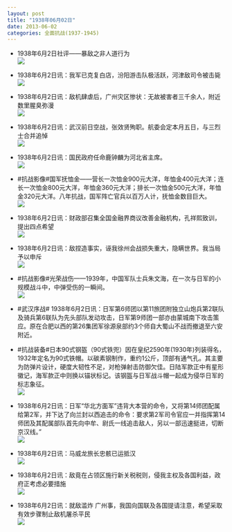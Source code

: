 ```yaml
---
layout: post
title: "1938年06月02日"
date: 2013-06-02
categories: 全面抗战(1937-1945)
---
```


<meta name="referrer" content="no-referrer" />

- 1938年6月2日社评——暴敌之非人道行为 <br/><img src="https://ww4.sinaimg.cn/large/aca367d8jw1e5a5x0op83j20c10qojv2.jpg" />

- 1938年6月2日讯：我军已克复白店，汾阳游击队极活跃，河津敌司令被击毙 <br/><img src="https://ww2.sinaimg.cn/large/aca367d8jw1e5a462pk6lj20c10t90v0.jpg" />

- 1938年6月2日讯：敌机肆虐后，广州灾区惨状：无故被害者三千余人，附近数里腥臭弥漫 <br/><img src="https://ww1.sinaimg.cn/large/aca367d8jw1e5a2g4m25ej20c10fbwfx.jpg" />

- 1938年6月2日讯：武汉前日空战，张效贤殉职。航委会定本月五日，与三烈士合并追悼 <br/><img src="https://ww4.sinaimg.cn/large/aca367d8jw1e59wd9e5iej20c10i1jsu.jpg" />

- 1938年6月2日讯：国民政府任命鹿钟麟为河北省主席。 <br/><img src="https://ww4.sinaimg.cn/large/aca367d8jw1e59umskrrpj206r08o74e.jpg" />

- #抗战影像#国军抚恤金——营长一次恤金900元大洋，年恤金400元大洋；连长一次恤金800元大洋，年恤金360元大洋；排长一次恤金500元大洋，年恤金320元大洋。八年抗战，国军阵亡官兵以百万人计，抚恤金数目巨大。 <br/><img src="https://ww3.sinaimg.cn/large/aca367d8jw1e59sx292aoj20bb0emdgu.jpg" />

- 1938年6月2日讯：财政部召集全国金融界商议改善金融机构，孔祥熙致训，提出四点希望 <br/><img src="https://ww4.sinaimg.cn/large/aca367d8jw1e59pfk55yxj20c11aj43m.jpg" />

- 1938年6月2日讯：敌捏造事实，诬我徐州会战损失重大，隐瞒世界。我当局予以申斥 <br/><img src="https://ww4.sinaimg.cn/large/aca367d8jw1e59lyr2omzj205v0f7wfb.jpg" />

- #抗战影像#光荣战伤——1939年，中国军队士兵朱文海，在一次与日军的小规模战斗中，中弹受伤的一瞬间。 <br/><img src="https://ww3.sinaimg.cn/large/aca367d8jw1e59l3t5jcyj20cd0mogn4.jpg" />

- #武汉序战# 1938年6月2日讯：日军第6师团以第11旅团附独立山炮兵第2联队及骑兵第6联队为先头部队发动攻击，日军第9师团一部亦由蒙城南下攻击策应。原在合肥以西的第26集团军徐源泉部约3个师自大蜀山不战而撤退至六安附近。 

- #抗战装备#日本90式钢盔（90式铁兜）因在皇纪2590年(1930年)列装得名，1932年定名为90式铁帽。以碳素钢制作，重约1公斤，顶部有通气孔。其主要为防弹片设计，硬度大韧性不足，对枪弹射击防御欠佳。日陆军款正中有星形徽记，海军款正中则换以锚状标记。该钢盔与日军战斗帽一起成为侵华日军的标志象征。 <br/><img src="https://ww4.sinaimg.cn/large/aca367d8jw1e59jd7l80qj20c10n875n.jpg" />

- 1938年6月2日讯：日军“华北方面军”违背大本营的命令，又将第14师团配属给第2军，并下达了向兰封以西追击的命令：要求第2军司令官应一并指挥第14师团及其配属部队首先向中牟、尉氏一线追击敌人，另以一部迅速挺进，切断京汉线。”  <br/><img src="https://ww2.sinaimg.cn/large/aca367d8jw1e59ihz0gcbj20eh0dbab8.jpg" />

- 1938年6月2日讯：马威龙旅长忠骸已运抵汉 <br/><img src="https://ww2.sinaimg.cn/large/aca367d8jw1e59h1u6ju1j20b30jqgn6.jpg" />

- 1938年6月2日讯：敌竟在占领区施行新关税税则，侵我主权及各国利益，政府正考虑必要措施 <br/><img src="https://ww1.sinaimg.cn/large/aca367d8jw1e59fwdit9hj20a70fdgn9.jpg" />

- 1938年6月2日讯：就敌滥炸 广州事，我国向国联及各国提请注意，希望采取有效步骤制止敌机屠杀平民 <br/><img src="https://ww2.sinaimg.cn/large/aca367d8jw1e59fbc2al2j20c10pa40u.jpg" />

